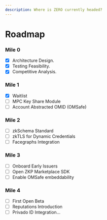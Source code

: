 ```yaml
---
description: Where is ZERO currently headed?
---
```


# Roadmap

### Mile 0

* [x] Architecture Design.
* [x] Testing Feasibility.
* [x] Competitive Analysis.

### Mile 1

* [x] Waitlist
* [ ] MPC Key Share Module
* [ ] Account Abstracted OMID (OMSafe)

### Mile 2

* [ ] zkSchema Standard
* [ ] zkTLS for Dynamic Credentials
* [ ] Facegraphs Integration

### Mile 3

* [ ] Onboard Early Issuers
* [ ] Open ZKP Marketplace SDK
* [ ] Enable OMSafe embeddability

### Mile 4

* [ ] First Open Beta
* [ ] Reputations Introduction
* [ ] Privado ID Integration...
